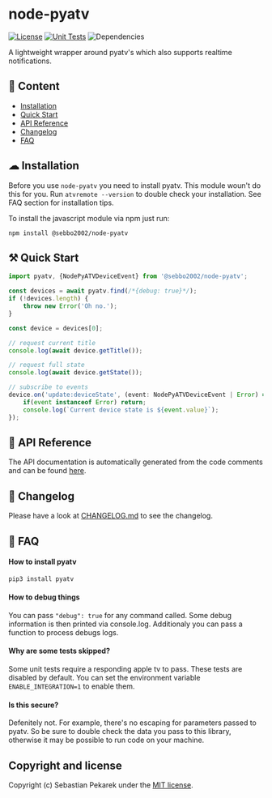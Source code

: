 # node-pyatv

[![License](https://img.shields.io/badge/license-MIT-blue.svg?style=flat-square)](LICENSE)
[![Unit Tests](https://img.shields.io/github/workflow/status/sebbo2002/node-pyatv/Release/main?style=flat-square)](https://github.com/sebbo2002/node-pyatv/actions?query=workflow%3ARelease+branch%3Amain)
![Dependencies](https://img.shields.io/david/sebbo2002/node-pyatv?style=flat-square)

A lightweight wrapper around pyatv's which also supports realtime notifications.


## 📝 Content
- [Installation](#-installation)
- [Quick Start](#-quick-start)
- [API Reference](#-api-reference)
- [Changelog](https://github.com/sebbo2002/node-pyatv/blob/main/CHANGELOG.md)
- [FAQ](#-faq)


## ☁ Installation

Before you use `node-pyatv` you need to install pyatv. This module woun't do this for you. Run `atvremote --version` to
double check your installation. See FAQ section for installation tips.

To install the javascript module via npm just run:

	npm install @sebbo2002/node-pyatv


## ⚒ Quick Start

```typescript
import pyatv, {NodePyATVDeviceEvent} from '@sebbo2002/node-pyatv';

const devices = await pyatv.find(/*{debug: true}*/);
if (!devices.length) {
    throw new Error('Oh no.');
}

const device = devices[0];

// request current title
console.log(await device.getTitle());

// request full state
console.log(await device.getState());

// subscribe to events
device.on('update:deviceState', (event: NodePyATVDeviceEvent | Error) => {
    if(event instanceof Error) return;
    console.log(`Current device state is ${event.value}`);
});
```


## 📑 API Reference

The API documentation is automatically generated from the code comments and can be found
[here](https://sebbo2002.github.io/node-pyatv/main/reference/classes/default.html).


## 📑 Changelog

Please have a look at [CHANGELOG.md](https://github.com/sebbo2002/node-pyatv/blob/main/CHANGELOG.md) to see the changelog.


## 🤨 FAQ

#### How to install pyatv

```bash
pip3 install pyatv
```


#### How to debug things

You can pass `"debug": true` for any command called. Some debug information is then printed via console.log. Additionaly
you can pass a function to process debugs logs.


#### Why are some tests skipped?

Some unit tests require a responding apple tv to pass. These tests are disabled by default. You can set the environment
variable `ENABLE_INTEGRATION=1` to enable them.


#### Is this secure?

Defenitely not. For example, there's no escaping for parameters passed to pyatv. So be sure to double check the data you
pass to this library, otherwise it may be possible to run code on your machine.


## Copyright and license

Copyright (c) Sebastian Pekarek under the [MIT license](LICENSE).
